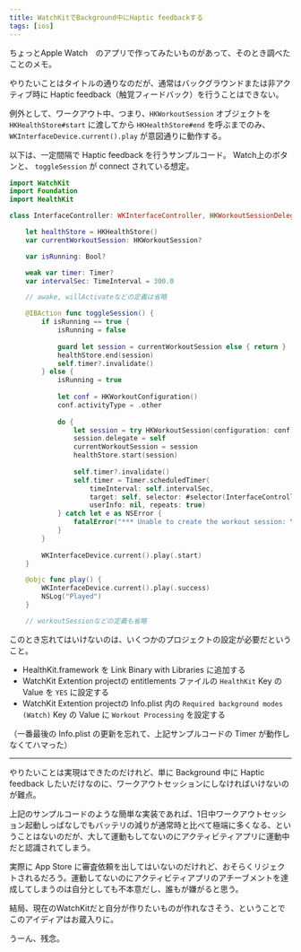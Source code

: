 ```yaml
---
title: WatchKitでBackground中にHaptic feedbackする
tags: [ios]
---
```


ちょっとApple Watch　のアプリで作ってみたいものがあって、そのとき調べたことのメモ。

やりたいことはタイトルの通りなのだが、通常はバックグラウンドまたは非アクティブ時に Haptic feedback（触覚フィードバック）を行うことはできない。

例外として、ワークアウト中、つまり、`HKWorkoutSession` オブジェクトを `HKHealthStore#start` に渡してから `HKHealthStore#end` を呼ぶまでのみ、 `WKInterfaceDevice.current().play` が意図通りに動作する。

以下は、一定間隔で Haptic feedback を行うサンプルコード。
Watch上のボタンと、 `toggleSession` が connect されている想定。

```swift
import WatchKit
import Foundation
import HealthKit

class InterfaceController: WKInterfaceController, HKWorkoutSessionDelegate {

    let healthStore = HKHealthStore()
    var currentWorkoutSession: HKWorkoutSession?

    var isRunning: Bool?

    weak var timer: Timer?
    var intervalSec: TimeInterval = 300.0

    // awake, willActivateなどの定義は省略

    @IBAction func toggleSession() {
        if isRunning == true {
            isRunning = false
            
            guard let session = currentWorkoutSession else { return }
            healthStore.end(session)
            self.timer?.invalidate()
        } else {
            isRunning = true
            
            let conf = HKWorkoutConfiguration()
            conf.activityType = .other
            
            do {
                let session = try HKWorkoutSession(configuration: conf)
                session.delegate = self
                currentWorkoutSession = session
                healthStore.start(session)
                
                self.timer?.invalidate()
                self.timer = Timer.scheduledTimer(
                    timeInterval: self.intervalSec,
                    target: self, selector: #selector(InterfaceController.play),
                    userInfo: nil, repeats: true)
            } catch let e as NSError {
                fatalError("*** Unable to create the workout session: \(e.localizedDescription) ***")
            }
        }
        
        WKInterfaceDevice.current().play(.start)
    }

    @objc func play() {
        WKInterfaceDevice.current().play(.success)
        NSLog("Played")
    }

    // workoutSessionなどの定義も省略
```

このとき忘れてはいけないのは、いくつかのプロジェクトの設定が必要だということ。

- HealthKit.framework を Link Binary with Libraries に追加する
- WatchKit Extention projectの entitlements ファイルの `HealthKit` Key の Value を `YES` に設定する
- WatchKit Extention projectの Info.plist 内の `Required background modes (Watch)` Key の Value に `Workout Processing` を設定する

（一番最後の Info.plist の更新を忘れて、上記サンプルコードの Timer が動作しなくてハマった）

---

やりたいことは実現はできたのだけれど、単に Background 中に Haptic feedback したいだけなのに、ワークアウトセッションにしなければいけないのが難点。

上記のサンプルコードのような簡単な実装であれば、1日中ワークアウトセッション起動しっぱなしでもバッテリの減りが通常時と比べて極端に多くなる、ということはないのだが、大して運動もしてないのにアクティビティアプリに運動中だと認識されてしまう。

実際に App Store に審査依頼を出してはいないのだけれど、おそらくリジェクトされるだろう。運動してないのにアクティビティアプリのアチーブメントを達成してしまうのは自分としても不本意だし、誰もが嫌がると思う。

結局、現在のWatchKitだと自分が作りたいものが作れなさそう、ということでこのアイディアはお蔵入りに。

うーん、残念。
